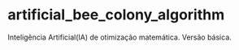 # artificial_bee_colony_algorithm
Inteligência Artificial(IA) de otimização matemática. Versão básica. 
